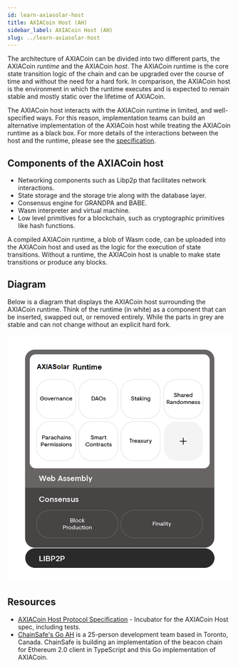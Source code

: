 ```yaml
---
id: learn-axiasolar-host
title: AXIACoin Host (AH)
sidebar_label: AXIACoin Host (AH)
slug: ../learn-axiasolar-host
---
```


The architecture of AXIACoin can be divided into two different parts, the AXIACoin _runtime_ and the
AXIACoin _host_. The AXIACoin runtime is the core state transition logic of the chain and can be
upgraded over the course of time and without the need for a hard fork. In comparison, the AXIACoin
host is the environment in which the runtime executes and is expected to remain stable and mostly
static over the lifetime of AXIACoin.

The AXIACoin host interacts with the AXIACoin runtime in limited, and well-specified ways. For this
reason, implementation teams can build an alternative implementation of the AXIACoin host while
treating the AXIACoin runtime as a black box. For more details of the interactions between the host
and the runtime, please see the [specification][].

## Components of the AXIACoin host

- Networking components such as Libp2p that facilitates network interactions.
- State storage and the storage trie along with the database layer.
- Consensus engine for GRANDPA and BABE.
- Wasm interpreter and virtual machine.
- Low level primitives for a blockchain, such as cryptographic primitives like hash functions.

A compiled AXIACoin runtime, a blob of Wasm code, can be uploaded into the AXIACoin host and used as
the logic for the execution of state transitions. Without a runtime, the AXIACoin host is unable to
make state transitions or produce any blocks.

## Diagram

Below is a diagram that displays the AXIACoin host surrounding the AXIACoin runtime. Think of the
runtime (in white) as a component that can be inserted, swapped out, or removed entirely. While the
parts in grey are stable and can not change without an explicit hard fork.

![axiasolar host](../assets/updated_pre.png)

## Resources

- [AXIACoin Host Protocol Specification](https://github.com/axia-tech/axiasolar-spec) - Incubator for the
  AXIACoin Host spec, including tests.
- [ChainSafe's Go AH](https://github.com/ChainSafeSystems/go-pre) is a 25-person development team
  based in Toronto, Canada. ChainSafe is building an implementation of the beacon chain for Ethereum
  2.0 client in TypeScript and this Go implementation of AXIACoin.

[specification]: https://github.com/axia-tech/axiasolar-spec/
